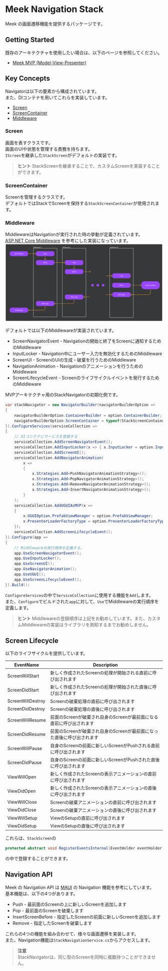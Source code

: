 # Meek Navigation Stack

Meek の画面遷移機能を提供するパッケージです。

## Getting Started
既存のアーキテクチャを使用したい場合は、以下のページを参照してください。
* [Meek MVP (Model-View-Presenter)](../Meek.MVP/README_JA.md) 

## Key Concepts
Navigatorは以下の要素から構成されています。  
また、DIコンテナを用いてこれらを実装しています。
* [Screen](#screen)
* [ScreenContainer](#screencontainer)
* [Middleware](#middleware)


### Screen
画面を表すクラスです。  
画面のUIや状態を管理する責務を持ちます。  
`IScreen`を継承した`StackScreen`がデフォルトの実装です。


> **ヒント**
> StackScreenを継承することで、カスタムScreenを実装することができます。

### ScreenContainer
Screenを管理するクラスです。  
デフォルトではStackでScreenを保持する`StackScreenContainer`が使用されます。

### Middleware
MiddlewareはNavigationが実行された時の挙動が定義されています。  
[ASP.NET Core Middleware](https://learn.microsoft.com/en-us/aspnet/core/fundamentals/middleware/?view=aspnetcore-7.0) を参考にした実装になっています。
![MiddlewareConcept](../../../Docs/Assets/MiddlewareConcept.png)

デフォルトでは以下のMiddlewareが実装されています。
* ScreenNavigatorEvent - Navigationの開始と終了をScreenに通知するためのMiddleware
* InputLocker - Navigation中にユーザー入力を無効化するためのMiddleware
* ScreenUI - ScreenのUIの生成・破棄を行うためのMiddleware
* NavigationAnimation - Navigationのアニメーションを行うためのMiddleware
* ScreenLifecycleEvent - Screenのライフサイクルイベントを発行するためのMiddleware

MVPアーキテクチャ用のStackNavigatorの初期化例です。
```csharp
var stackNavigator = new NavigatorBuilder(navigatorBuilderOption =>
{
    navigatorBuilderOption.ContainerBuilder = option.ContainerBuilder;
    navigatorBuilderOption.ScreenContainer = typeof(StackScreenContainer);
}).ConfigureServices(serviceCollection =>
{
    // DIコンテナにサービスを登録する
    serviceCollection.AddScreenNavigatorEvent();
    serviceCollection.AddInputLocker(x => { x.InputLocker = option.InputLocker; });
    serviceCollection.AddScreenUI();
    serviceCollection.AddNavigatorAnimation(
        x =>
        {
            x.Strategies.Add<PushNavigatorAnimationStrategy>();
            x.Strategies.Add<PopNavigatorAnimationStrategy>();
            x.Strategies.Add<RemoveNavigatorAnimationStrategy>();
            x.Strategies.Add<InsertNavigatorAnimationStrategy>();
        }
    );
    serviceCollection.AddUGUIAsMVP(x =>
    {
        x.UGUIOption.PrefabViewManager = option.PrefabViewManager;
        x.PresenterLoaderFactoryType = option.PresenterLoaderFactoryType;
    });
    serviceCollection.AddScreenLifecycleEvent();
}).Configure(app =>
{
    // Middlewareの実行順序を定義する。
    app.UseScreenNavigatorEvent();
    app.UseInputLocker();
    app.UseScreenUI();
    app.UseNavigatorAnimation();
    app.UseUGUI();
    app.UseScreenLifecycleEvent();
}).Build();
```
`ConfigureServices`の中で`ServiceCollection`に使用する機能を`Add`します。  
また、`Configure`でビルドされた`app`に対して、`Use`でMiddlewareの実行順序を定義します。  
> **ヒント**
> Middlewareの登録順序は上記をお勧めしています。また、カスタムMiddlewareの実装はライブラリを熟知するまでお勧めしません。

## Screen Lifecycle
以下のライフサイクルを提供しています。

| EventName         | Description                               |
|-------------------|-------------------------------------------|
| ScreenWillStart   | 新しく作成されたScreenの処理が開始される直前に呼び出されます         |
| ScreenDidStart    | 新しく作成されたScreenの処理が開始された直後に呼び出されます         |
| ScreenWillDestroy | Screenの破棄処理の直前に呼び出されます                    |
| ScreenDidDestroy  | Screenの破棄処理の直後に呼び出されます                    |
| ScreenWillResume  | 前面のScreenが破棄され自身のScreenが最前面になる直前に呼び出されます  |
| ScreenDidResume   | 前面のScreenが破棄され自身のScreenが最前面になった直後に呼び出されます |
| ScreenWillPause   | 自身のScreenの前面に新しいScreenがPushされる直前に呼び出されます  |
| ScreenDidPause    | 自身のScreenの前面に新しいScreenがPushされた直後に呼び出されます  |
| ViewWillOpen      | 新しく作成されたScreenの表示アニメーションの直前に呼び出されます       |
| ViewDidOpen       | 新しく作成されたScreenの表示アニメーションの直後に呼び出されます       |
| ViewWillClose     | Screenの破棄アニメーションの直前に呼び出されます               |
| ViewDidClose      | Screenの破棄アニメーションの直後に呼び出されます               |
| ViewWillSetup     | ViewのSetupの直前に呼び出されます                     |
| ViewDidSetup      | ViewのSetupの直後に呼び出されます                     |  

これらは、`StackScreen`の
```csharp
protected abstract void RegisterEventsInternal(EventHolder eventHolder);
```
の中で登録することができます。  

## Navigation API
Meek の Navigation API は [MAUI](https://learn.microsoft.com/en-us/dotnet/maui/user-interface/pages/navigationpage?view=net-maui-7.0) の Navigation 機能を参考にしています。  
基本機能は、以下の4つがあります。
* Push - 最前面のScreenの上に新しいScreenを追加します
* Pop - 最前面のScreenを破棄します
* InsertScreenBefore - 指定したScreenの前面に新しいScreenを追加します
* Remove - 指定したScreenを破棄します

これらの4つの機能を組み合わせて、様々な画面遷移を実装します。  
また、Navigation機能は`StackNavigationService.cs`からアクセスします。

> **注意**  
> StackNavigatorは、同じ型のScreenを同時に複数持つことができません。

